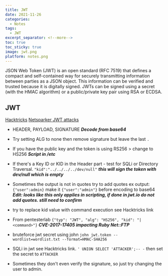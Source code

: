```yaml
---
title: JWT
date: 2021-11-26
categories:
  - Notes
tags:
  - JWT
excerpt_separator: <!--more-->
toc: true
toc_sticky: true
image: jwt.png
platform: notes.png
---
```


<p>JSON Web Token (JWT) is an open standard (RFC 7519) that defines a compact and self-contained way for securely transmitting information between parties as a JSON object. This information can be verified and trusted because it is digitally signed. JWTs can be signed using a secret (with the HMAC algorithm) or a public/private key pair using RSA or ECDSA.</p>

<!--more-->

## JWT

[Hacktricks](https://book.hacktricks.xyz/pentesting-web/hacking-jwt-json-web-tokens)
[Netsparker JWT attacks](https://www.netsparker.com/blog/web-security/json-web-token-jwt-attacks-vulnerabilities/)

- HEADER, PAYLOAD, SIGNATURE **_Decode from base64_**

- Try setting ALG to none then remove signature but leave the last `.`

- If you have the public key and the token is using RS256 > change to HS256 **_Script in /etc_**

- If there's a Key ID or KID in the Header part - test for SQLi or Directory Traversal. `"kid":"../../../../dev/null"` **_this will sign the token with dev/null which is empty_**

- Sometimes the output is not in quotes try to add quotes ex output: `{"user":admin}` make it `{"user":"admin"}` before encoding to base64 **_Edit: looks like this only applies in scripting, if done in jwt.io do not add quotes. still need to confirm_**

- try to replace kid value with command execution see Hacktricks link

- From pentesterlab `{"typ": "JWT", "alg": "HS256", "kid": "|<command>"}` **_CVE-2017-17405 impacting Ruby Net::FTP_**
- bruteforce jwt secret using john `john jwt.token --wordlist=wordlist.txt --format=HMAC-SHA256`

- SQLi in jwt see Hacktricks link. `' UNION SELECT 'ATTACKER';-- -` then set the secret to `ATTACKER`

- Sometimes they don't even verify the signature, so just try changing the user to admin.
